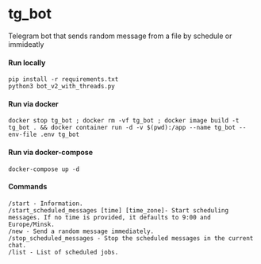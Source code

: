 # tg_bot
Telegram bot that sends random message from a file by schedule or immideatly

#### Run locally
```
pip install -r requirements.txt
python3 bot_v2_with_threads.py

```

#### Run via docker
```
docker stop tg_bot ; docker rm -vf tg_bot ; docker image build -t tg_bot . && docker container run -d -v $(pwd):/app --name tg_bot --env-file .env tg_bot
```

#### Run via docker-compose
```
docker-compose up -d
```

#### Commands
```
/start - Information.
/start_scheduled_messages [time] [time_zone]- Start scheduling messages. If no time is provided, it defaults to 9:00 and Europe/Minsk.
/new - Send a random message immediately.
/stop_scheduled_messages - Stop the scheduled messages in the current chat.
/list - List of scheduled jobs.
```